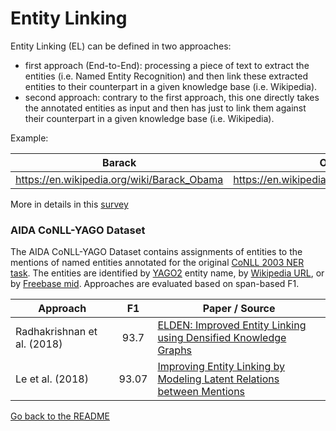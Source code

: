 # Entity Linking

Entity Linking (EL) can be defined in two approaches:
* first approach (End-to-End): processing a piece of text to extract the entities (i.e. Named Entity Recognition) and then link these extracted entities to their counterpart in a given knowledge base (i.e. Wikipedia).
* second approach: contrary to the first approach, this one directly takes the annotated entities as input and then has just to link them against their counterpart in a given knowledge base (i.e. Wikipedia).

Example:

| Barack | Obama | was | born | in | Hawaï |
| --- | ---| --- | --- | --- | --- |
| https://en.wikipedia.org/wiki/Barack_Obama | https://en.wikipedia.org/wiki/Barack_Obama | O | O | O | https://en.wikipedia.org/wiki/Hawaii |

More in details in this [survey](http://dbgroup.cs.tsinghua.edu.cn/wangjy/papers/TKDE14-entitylinking.pdf)

### AIDA CoNLL-YAGO Dataset

The AIDA CoNLL-YAGO Dataset contains assignments of entities to the mentions of named entities annotated for the original [CoNLL 2003 NER task](http://www.aclweb.org/anthology/W03-0419.pdf). The entities are identified by [YAGO2](http://yago-knowledge.org/) entity name, by [Wikipedia URL](https://en.wikipedia.org/), or by [Freebase mid](http://wiki.freebase.com/wiki/Machine_ID). Approaches are evaluated based on span-based F1.

| Approach           | F1  |  Paper / Source |
| ------------- | :-----:| --- |
| Radhakrishnan et al. (2018) | 93.7 | [ELDEN: Improved Entity Linking using Densified Knowledge Graphs](http://aclweb.org/anthology/N18-1167) |
| Le et al. (2018) | 93.07 | [Improving Entity Linking by Modeling Latent Relations between Mentions](https://arxiv.org/abs/1804.10637) |

[Go back to the README](README.md)
